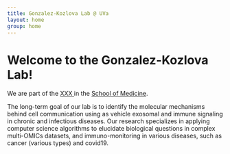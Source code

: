 ```yaml
---
title: Gonzalez-Kozlova Lab @ UVa
layout: home
group: home
---
```


# Welcome to the Gonzalez-Kozlova Lab!

We are part of the [ XXX ]( XXX ) in the [School of Medicine]( XXX).

The long-term goal of our lab is to identify the molecular mechanisms behind cell communication using as vehicle exosomal and immune signaling in chronic and infectious diseases. Our research specializes in applying computer science algorithms to elucidate biological questions in complex multi-OMICs datasets, and immuno-monitoring in various diseases, such as cancer (various types) and covid19. 

